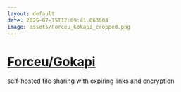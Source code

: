 ```yaml
---
layout: default
date: 2025-07-15T12:09:41.063604
image: assets/Forceu_Gokapi_cropped.png
---
```


# [Forceu/Gokapi](https://github.com/Forceu/Gokapi)

self-hosted file sharing with expiring links and encryption
